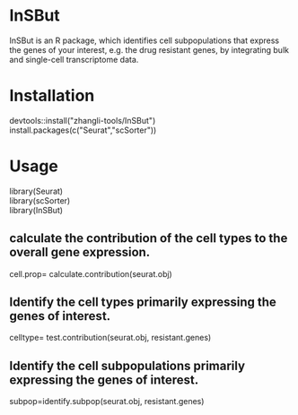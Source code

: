 # InSBut
InSBut is an R package, which identifies cell subpopulations that express the genes of your interest, e.g. the drug resistant genes, by integrating bulk and single-cell transcriptome data.

# Installation
devtools::install("zhangli-tools/InSBut")
install.packages(c("Seurat","scSorter"))
# Usage
library(Seurat)<br>
library(scSorter)<br>
library(InSBut)<br>

## calculate the contribution of the cell types to the overall gene expression.
cell.prop= calculate.contribution(seurat.obj)
## Identify the cell types primarily expressing the genes of interest.<br>
celltype= test.contribution(seurat.obj, resistant.genes) <br>
## Identify the cell subpopulations primarily expressing the genes of interest.<br>
subpop=identify.subpop(seurat.obj, resistant.genes) <br>
